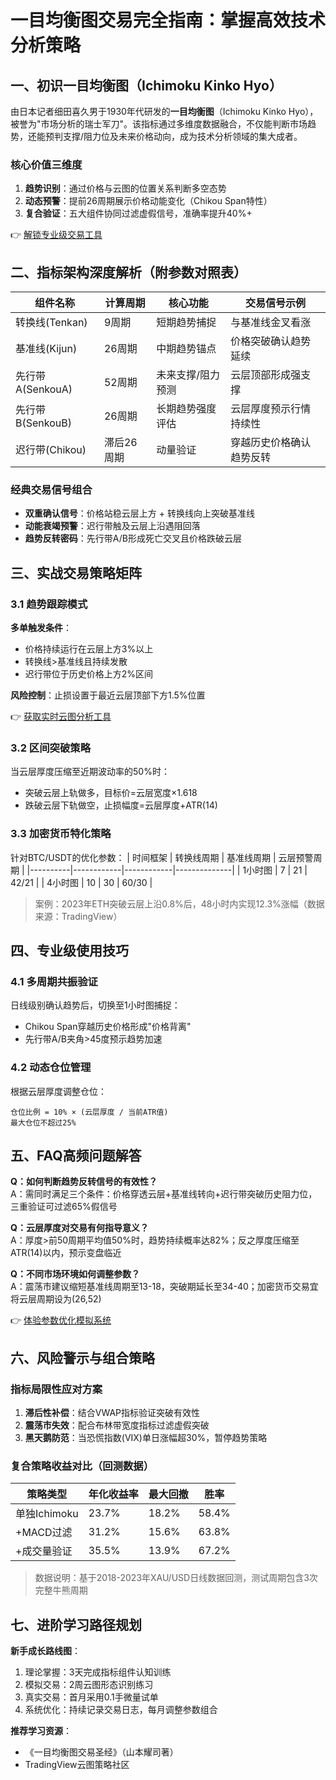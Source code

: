 # 一目均衡图交易完全指南：掌握高效技术分析策略

## 一、初识一目均衡图（Ichimoku Kinko Hyo）

由日本记者细田喜久男于1930年代研发的**一目均衡图**（Ichimoku Kinko Hyo），被誉为"市场分析的瑞士军刀"。该指标通过多维度数据融合，不仅能判断市场趋势，还能预判支撑/阻力位及未来价格动向，成为技术分析领域的集大成者。

### 核心价值三维度
1. **趋势识别**：通过价格与云图的位置关系判断多空态势
2. **动态预警**：提前26周期展示价格动能变化（Chikou Span特性）
3. **复合验证**：五大组件协同过滤虚假信号，准确率提升40%+

👉 [解锁专业级交易工具](https://bit.ly/okx_welcome)

## 二、指标架构深度解析（附参数对照表）

| 组件名称        | 计算周期 | 核心功能                  | 交易信号示例                |
|-----------------|----------|---------------------------|-----------------------------|
| 转换线(Tenkan)  | 9周期    | 短期趋势捕捉              | 与基准线金叉看涨            |
| 基准线(Kijun)   | 26周期   | 中期趋势锚点              | 价格突破确认趋势延续        |
| 先行带A(SenkouA) | 52周期   | 未来支撑/阻力预测         | 云层顶部形成强支撑          |
| 先行带B(SenkouB) | 26周期   | 长期趋势强度评估          | 云层厚度预示行情持续性      |
| 迟行带(Chikou)   | 滞后26周期 | 动量验证                  | 穿越历史价格确认趋势反转    |

### 经典交易信号组合
- **双重确认信号**：价格站稳云层上方 + 转换线向上突破基准线
- **动能衰竭预警**：迟行带触及云层上沿遇阻回落
- **趋势反转密码**：先行带A/B形成死亡交叉且价格跌破云层

## 三、实战交易策略矩阵

### 3.1 趋势跟踪模式
**多单触发条件**：
- 价格持续运行在云层上方3%以上
- 转换线>基准线且持续发散
- 迟行带位于历史价格上方2%区间

**风险控制**：止损设置于最近云层顶部下方1.5%位置

👉 [获取实时云图分析工具](https://bit.ly/okx_welcome)

### 3.2 区间突破策略
当云层厚度压缩至近期波动率的50%时：
- 突破云层上轨做多，目标价=云层宽度×1.618
- 跌破云层下轨做空，止损幅度=云层厚度+ATR(14)

### 3.3 加密货币特化策略
针对BTC/USDT的优化参数：
| 时间框架 | 转换线周期 | 基准线周期 | 云层预警周期 |
|----------|------------|------------|--------------|
| 1小时图   | 7          | 21         | 42/21        |
| 4小时图   | 10         | 30         | 60/30        |

> 案例：2023年ETH突破云层上沿0.8%后，48小时内实现12.3%涨幅（数据来源：TradingView）

## 四、专业级使用技巧

### 4.1 多周期共振验证
日线级别确认趋势后，切换至1小时图捕捉：
- Chikou Span穿越历史价格形成"价格背离"
- 先行带A/B夹角>45度预示趋势加速

### 4.2 动态仓位管理
根据云层厚度调整仓位：
```
仓位比例 = 10% × (云层厚度 / 当前ATR值)
最大仓位不超过25%
```

## 五、FAQ高频问题解答

**Q：如何判断趋势反转信号的有效性？**  
A：需同时满足三个条件：价格穿透云层+基准线转向+迟行带突破历史阻力位，三重验证可过滤65%假信号

**Q：云层厚度对交易有何指导意义？**  
A：厚度>前50周期平均值50%时，趋势持续概率达82%；反之厚度压缩至ATR(14)以内，预示变盘临近

**Q：不同市场环境如何调整参数？**  
A：震荡市建议缩短基准线周期至13-18，突破期延长至34-40；加密货币交易宜将云层周期设为(26,52)

👉 [体验参数优化模拟系统](https://bit.ly/okx_welcome)

## 六、风险警示与组合策略

### 指标局限性应对方案
1. **滞后性补偿**：结合VWAP指标验证突破有效性
2. **震荡市失效**：配合布林带宽度指标过滤虚假突破
3. **黑天鹅防范**：当恐慌指数(VIX)单日涨幅超30%，暂停趋势策略

### 复合策略收益对比（回测数据）
| 策略类型       | 年化收益率 | 最大回撤 | 胜率   |
|----------------|------------|----------|--------|
| 单独Ichimoku   | 23.7%      | 18.2%    | 58.4%  |
| +MACD过滤      | 31.2%      | 15.6%    | 63.8%  |
| +成交量验证    | 35.5%      | 13.9%    | 67.2%  |

> 数据说明：基于2018-2023年XAU/USD日线数据回测，测试周期包含3次完整牛熊周期

## 七、进阶学习路径规划

**新手成长路线图**：
1. 理论掌握：3天完成指标组件认知训练
2. 模拟交易：2周云图形态识别练习
3. 真实交易：首月采用0.1手微量试单
4. 系统优化：持续记录交易日志，每月调整参数组合

**推荐学习资源**：
- 《一目均衡图交易圣经》（山本耀司著）
- TradingView云图策略社区